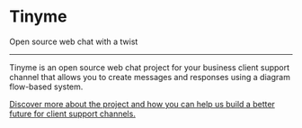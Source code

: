 # Tinyme

Open source web chat with a twist

---

Tinyme is an open source web chat project for your business client support channel that allows you to create messages and responses using a diagram flow-based system.

[Discover more about the project and how you can help us build a better future for client support channels.](https://github.com/conversionplatform/cnv-docs)

<!--

**Here are some ideas to get you started:**

🙋‍♀️ A short introduction - what is your organization all about?
🌈 Contribution guidelines - how can the community get involved?
👩‍💻 Useful resources - where can the community find your docs? Is there anything else the community should know?
🍿 Fun facts - what does your team eat for breakfast?
🧙 Remember, you can do mighty things with the power of [Markdown](https://docs.github.com/github/writing-on-github/getting-started-with-writing-and-formatting-on-github/basic-writing-and-formatting-syntax)
-->
